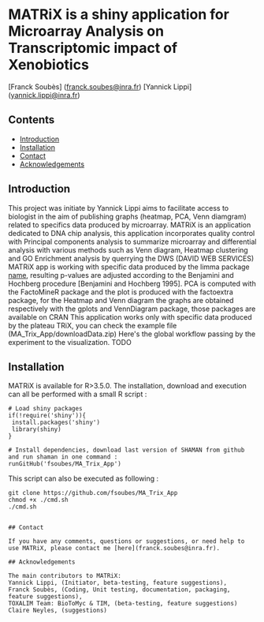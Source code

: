 # MATRiX is a shiny application for Microarray Analysis on Transcriptomic impact of Xenobiotics
[Franck Soubès] (franck.soubes@inra.fr) [Yannick Lippi] (yannick.lippi@inra.fr)

## Contents

- [Introduction](#introduction)
- [Installation](#installation)
- [Contact](#contact)
- [Acknowledgements](#acknowledgements)


## Introduction

This project was initiate by Yannick Lippi aims to facilitate access to biologist in the aim of publishing graphs (heatmap, PCA, Venn diamgram) related to specifics data produced by microarray.
MATRiX is an application dedicated to  DNA chip analysis, this application incorporates quality control with Principal components analysis to summarize microarray and differential analysis with various methods such as Venn diagram, Heatmap clustering and GO Enrichment analysis by querrying the DWS (DAVID WEB SERVICES)
MATRiX app is working with specific data produced by the limma package [name](citation), resulting p-values are adjusted according to the Benjamini and Hochberg procedure [Benjamini and Hochberg 1995].
PCA is computed with the FactoMineR package and the plot is produced with the factoextra package, for the Heatmap and Venn diagram the graphs are obtained respectively with the gplots and VennDiagram package, those packages are available on CRAN
This application works only with specific data produced by the plateau TRiX, you can check the example file (MA_Trix_App/downloadData.zip)
Here's the global workflow passing by the experiment to the visualization.
TODO

## Installation

MATRiX is available for R>3.5.0. The installation, download and execution can all be performed with a small R script :
```
# Load shiny packages
if(!require('shiny')){
 install.packages('shiny')
 library(shiny)
}

# Install dependencies, download last version of SHAMAN from github and run shaman in one command :
runGitHub('fsoubes/MA_Trix_App')
```
This script can also be executed as following : 
```
git clone https://github.com/fsoubes/MA_Trix_App
chmod +x ./cmd.sh
./cmd.sh


## Contact

If you have any comments, questions or suggestions, or need help to use MATRiX, please contact me [here](franck.soubes@inra.fr).

## Acknowledgements

The main contributors to MATRiX:
Yannick Lippi, (Initiator, beta-testing, feature suggestions),
Franck Soubès, (Coding, Unit testing, documentation, packaging, feature suggestions),
TOXALIM Team: BioToMyc & TIM, (beta-testing, feature suggestions)  
Claire Neyles, (suggestions)


